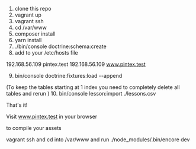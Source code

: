1. clone this repo
2. vagrant up
3. vagrant ssh
4. cd /var/www
5. composer install
6. yarn install
7. ./bin/console doctrine:schema:create
8. add to your /etc/hosts file

192.168.56.109 pintex.test
192.168.56.109 www.pintex.test

9. bin/console doctrine:fixtures:load --append

(To keep the tables starting at 1 index you need to completely delete all tables and rerun )
10. bin/console lesson:import ./lessons.csv

That's it!

Visit www.pintex.test in your browser

to compile your assets 

vagrant ssh and cd into /var/www and run ./node_modules/.bin/encore dev


